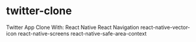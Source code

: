 # twitter-clone

Twitter App Clone With:
    React Native
    React Navigation
    react-native-vector-icon
    react-native-screens
    react-native-safe-area-context
